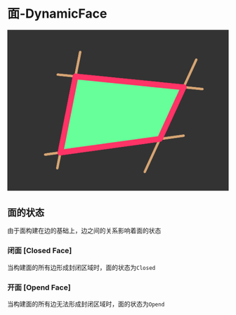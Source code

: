 # 面-DynamicFace

![动态面(DynamicFace)](../images/动态面(DynamicFace)_演示.gif)

## 面的状态
由于面构建在边的基础上，边之间的关系影响着面的状态

### 闭面 [Closed Face]
当构建面的所有边形成封闭区域时，面的状态为`Closed`

### 开面 [Opend Face]
当构建面的所有边无法形成封闭区域时，面的状态为`Opend`